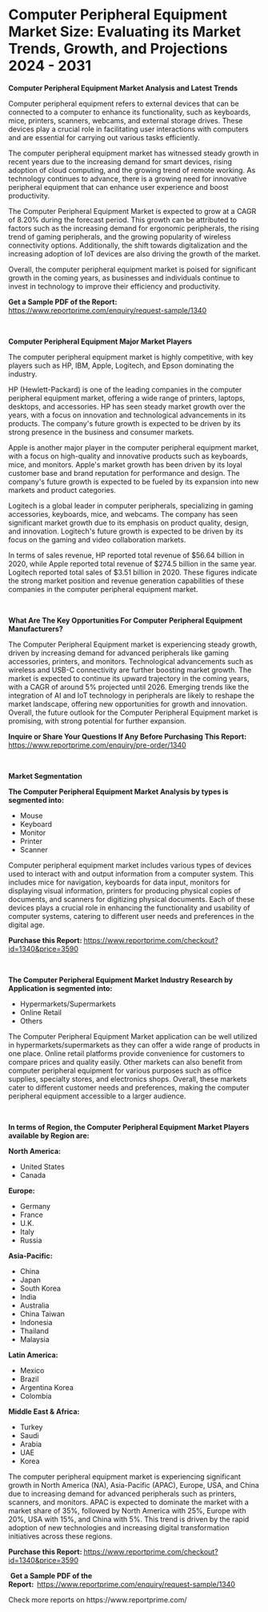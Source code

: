 <p><h1>Computer Peripheral Equipment Market Size: Evaluating its Market Trends, Growth, and Projections 2024 - 2031</h1></p><p><strong>Computer Peripheral Equipment Market Analysis and Latest Trends</strong></p>
<p><p>Computer peripheral equipment refers to external devices that can be connected to a computer to enhance its functionality, such as keyboards, mice, printers, scanners, webcams, and external storage drives. These devices play a crucial role in facilitating user interactions with computers and are essential for carrying out various tasks efficiently.</p><p>The computer peripheral equipment market has witnessed steady growth in recent years due to the increasing demand for smart devices, rising adoption of cloud computing, and the growing trend of remote working. As technology continues to advance, there is a growing need for innovative peripheral equipment that can enhance user experience and boost productivity. </p><p>The Computer Peripheral Equipment Market is expected to grow at a CAGR of 8.20% during the forecast period. This growth can be attributed to factors such as the increasing demand for ergonomic peripherals, the rising trend of gaming peripherals, and the growing popularity of wireless connectivity options. Additionally, the shift towards digitalization and the increasing adoption of IoT devices are also driving the growth of the market.</p><p>Overall, the computer peripheral equipment market is poised for significant growth in the coming years, as businesses and individuals continue to invest in technology to improve their efficiency and productivity.</p></p>
<p><strong>Get a Sample PDF of the Report:&nbsp;</strong> <a href="https://www.reportprime.com/enquiry/request-sample/1340">https://www.reportprime.com/enquiry/request-sample/1340</a></p>
<p>&nbsp;</p>
<p><strong>Computer Peripheral Equipment Major Market Players</strong></p>
<p><p>The computer peripheral equipment market is highly competitive, with key players such as HP, IBM, Apple, Logitech, and Epson dominating the industry. </p><p>HP (Hewlett-Packard) is one of the leading companies in the computer peripheral equipment market, offering a wide range of printers, laptops, desktops, and accessories. HP has seen steady market growth over the years, with a focus on innovation and technological advancements in its products. The company's future growth is expected to be driven by its strong presence in the business and consumer markets.</p><p>Apple is another major player in the computer peripheral equipment market, with a focus on high-quality and innovative products such as keyboards, mice, and monitors. Apple's market growth has been driven by its loyal customer base and brand reputation for performance and design. The company's future growth is expected to be fueled by its expansion into new markets and product categories.</p><p>Logitech is a global leader in computer peripherals, specializing in gaming accessories, keyboards, mice, and webcams. The company has seen significant market growth due to its emphasis on product quality, design, and innovation. Logitech's future growth is expected to be driven by its focus on the gaming and video collaboration markets.</p><p>In terms of sales revenue, HP reported total revenue of $56.64 billion in 2020, while Apple reported total revenue of $274.5 billion in the same year. Logitech reported total sales of $3.51 billion in 2020. These figures indicate the strong market position and revenue generation capabilities of these companies in the computer peripheral equipment market.</p></p>
<p>&nbsp;</p>
<p><strong>What Are The Key Opportunities For Computer Peripheral Equipment Manufacturers?</strong></p>
<p><p>The Computer Peripheral Equipment market is experiencing steady growth, driven by increasing demand for advanced peripherals like gaming accessories, printers, and monitors. Technological advancements such as wireless and USB-C connectivity are further boosting market growth. The market is expected to continue its upward trajectory in the coming years, with a CAGR of around 5% projected until 2026. Emerging trends like the integration of AI and IoT technology in peripherals are likely to reshape the market landscape, offering new opportunities for growth and innovation. Overall, the future outlook for the Computer Peripheral Equipment market is promising, with strong potential for further expansion.</p></p>
<p><strong>Inquire or Share Your Questions If Any Before Purchasing This Report:</strong> <a href="https://www.reportprime.com/enquiry/pre-order/1340">https://www.reportprime.com/enquiry/pre-order/1340</a></p>
<p>&nbsp;</p>
<p><strong>Market Segmentation</strong></p>
<p><strong>The Computer Peripheral Equipment Market Analysis by types is segmented into:</strong></p>
<p><ul><li>Mouse</li><li>Keyboard</li><li>Monitor</li><li>Printer</li><li>Scanner</li></ul></p>
<p><p>Computer peripheral equipment market includes various types of devices used to interact with and output information from a computer system. This includes mice for navigation, keyboards for data input, monitors for displaying visual information, printers for producing physical copies of documents, and scanners for digitizing physical documents. Each of these devices plays a crucial role in enhancing the functionality and usability of computer systems, catering to different user needs and preferences in the digital age.</p></p>
<p><strong>Purchase this Report:&nbsp;</strong><a href="https://www.reportprime.com/checkout?id=1340&price=3590">https://www.reportprime.com/checkout?id=1340&price=3590</a></p>
<p>&nbsp;</p>
<p><strong>The Computer Peripheral Equipment Market Industry Research by Application is segmented into:</strong></p>
<p><ul><li>Hypermarkets/Supermarkets</li><li>Online Retail</li><li>Others</li></ul></p>
<p><p>The Computer Peripheral Equipment Market application can be well utilized in hypermarkets/supermarkets as they can offer a wide range of products in one place. Online retail platforms provide convenience for customers to compare prices and quality easily. Other markets can also benefit from computer peripheral equipment for various purposes such as office supplies, specialty stores, and electronics shops. Overall, these markets cater to different customer needs and preferences, making the computer peripheral equipment accessible to a larger audience.</p></p>
<p>&nbsp;</p>
<p><strong>In terms of Region, the Computer Peripheral Equipment Market Players available by Region are:</strong></p>
<p>
    <p> <strong> North America: </strong>
        <ul>
            <li>United States</li>
            <li>Canada</li>
        </ul>
        </p> 
    <p> <strong> Europe: </strong>
        <ul>
            <li>Germany</li>
            <li>France</li>
            <li>U.K.</li>
            <li>Italy</li>
            <li>Russia</li>
        </ul>
        </p> 
    <p> <strong> Asia-Pacific: </strong>
        <ul>
            <li>China</li>
            <li>Japan</li>
            <li>South Korea</li>
            <li>India</li>
            <li>Australia</li>
            <li>China Taiwan</li>
            <li>Indonesia</li>
            <li>Thailand</li>
            <li>Malaysia</li>
        </ul>
        </p> 
    <p> <strong> Latin America: </strong>
        <ul>
            <li>Mexico</li>
            <li>Brazil</li>
            <li>Argentina Korea</li>
            <li>Colombia</li>
        </ul>
        </p> 
    <p> <strong> Middle East & Africa: </strong>
        <ul>
            <li>Turkey</li>
            <li>Saudi</li>
            <li>Arabia</li>
            <li>UAE</li>
            <li>Korea</li>
        </ul>
    </p>
    </p>
<p><p>The computer peripheral equipment market is experiencing significant growth in North America (NA), Asia-Pacific (APAC), Europe, USA, and China due to increasing demand for advanced peripherals such as printers, scanners, and monitors. APAC is expected to dominate the market with a market share of 35%, followed by North America with 25%, Europe with 20%, USA with 15%, and China with 5%. This trend is driven by the rapid adoption of new technologies and increasing digital transformation initiatives across these regions.</p></p>
<p><strong>Purchase this Report: </strong><a href="https://www.reportprime.com/checkout?id=1340&price=3590">https://www.reportprime.com/checkout?id=1340&price=3590</a></p>
<p>&nbsp;<strong>Get a Sample PDF of the Report:&nbsp;&nbsp;</strong><a href="https://www.reportprime.com/enquiry/request-sample/1340">https://www.reportprime.com/enquiry/request-sample/1340</a></p>
<p><strong></strong></p>
<p>Check more reports on https://www.reportprime.com/</p>
